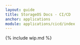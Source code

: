 ```yaml
---
layout: guide
title: StorageOS Docs - CI/CD
anchor: applications
module: applications/cicd/index
---
```


{% include wip.md %}
